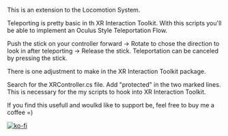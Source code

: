This is an extension to the Locomotion System.

Teleporting is pretty basic in th XR Interaction Toolkit. With this scripts you'll be able to implement an Oculus Style Teleportation Flow.

Push the stick on your controller forward -> Rotate to chose the direction to look in after teleporting -> Release the stick.
Teleportation can be canceled by pressing the stick.

There is one adjustment to make in the XR Interaction Toolkit package.

Search for the XRController.cs file. Add "protected" in the two marked lines. This is necessary for the my scripts to hook into XR Interaction Toolkit.



If you find this usefull and woulkd like to support be, feel free to buy me a coffee =)

[![ko-fi](https://www.ko-fi.com/img/githubbutton_sm.svg)](https://ko-fi.com/R5R31JY3V)
